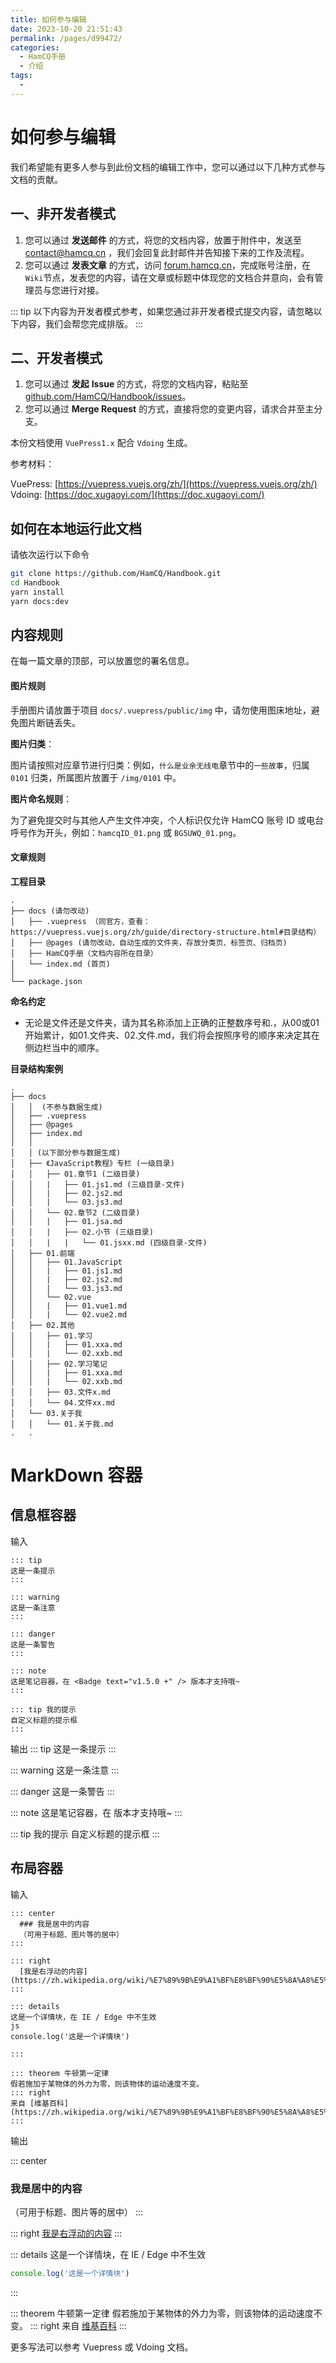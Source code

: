 ```yaml
---
title: 如何参与编辑
date: 2023-10-20 21:51:43
permalink: /pages/d99472/
categories:
  - HamCQ手册
  - 介绍
tags:
  - 
---
```

# 如何参与编辑
我们希望能有更多人参与到此份文档的编辑工作中，您可以通过以下几种方式参与文档的贡献。

## 一、非开发者模式
1. 您可以通过 **发送邮件** 的方式，将您的文档内容，放置于附件中，发送至 contact@hamcq.cn ，我们会回复此封邮件并告知接下来的工作及流程。
2. 您可以通过 **发表文章** 的方式，访问 [forum.hamcq.cn](https://forum.hamcq.cn)，完成账号注册，在`Wiki`节点，发表您的内容，请在文章或标题中体现您的文档合并意向，会有管理员与您进行对接。

::: tip
以下内容为开发者模式参考，如果您通过非开发者模式提交内容，请忽略以下内容，我们会帮您完成排版。
:::

## 二、开发者模式
1. 您可以通过 **发起** **Issue** 的方式，将您的文档内容，粘贴至 [github.com/HamCQ/Handbook/issues](https://github.com/HamCQ/Handbook/issues)。
2. 您可以通过 **Merge Request** 的方式，直接将您的变更内容，请求合并至主分支。

本份文档使用 `VuePress1.x` 配合 `Vdoing` 生成。

参考材料：

VuePress: [https://vuepress.vuejs.org/zh/](https://vuepress.vuejs.org/zh/)  
Vdoing: [https://doc.xugaoyi.com/](https://doc.xugaoyi.com/)

## 如何在本地运行此文档

请依次运行以下命令

```sh
git clone https://github.com/HamCQ/Handbook.git  
cd Handbook  
yarn install  
yarn docs:dev
```

## 内容规则
在每一篇文章的顶部，可以放置您的署名信息。

#### 图片规则

手册图片请放置于项目 `docs/.vuepress/public/img` 中，请勿使用图床地址，避免图片断链丢失。  

**图片归类**：

图片请按照对应章节进行归类：例如，`什么是业余无线电`章节中的`一些故事`，归属 `0101` 归类，所属图片放置于 `/img/0101` 中。  

**图片命名规则**：

为了避免提交时与其他人产生文件冲突，个人标识仅允许 HamCQ 账号 ID 或电台呼号作为开头，例如：`hamcqID_01.png` 或 `BG5UWQ_01.png`。

#### 文章规则

**工程目录**

```
.
├── docs (请勿改动)
│   ├── .vuepress （同官方，查看：https://vuepress.vuejs.org/zh/guide/directory-structure.html#目录结构）
│   ├── @pages (请勿改动，自动生成的文件夹，存放分类页、标签页、归档页)
│   ├── HamCQ手册（文档内容所在目录）
│   └── index.md (首页)
│
└── package.json
```

**命名约定**

* 无论是文件还是文件夹，请为其名称添加上正确的正整数序号和.，从00或01开始累计，如01.文件夹、02.文件.md，我们将会按照序号的顺序来决定其在侧边栏当中的顺序。

**目录结构案例**
```
.
├── docs
│   │  (不参与数据生成)
│   ├── .vuepress
│   ├── @pages
│   ├── index.md
│   │
│   │ (以下部分参与数据生成)
│   ├── 《JavaScript教程》专栏 (一级目录)
│   │   ├── 01.章节1 (二级目录)
│   │   |   ├── 01.js1.md (三级目录-文件)
│   │   |   ├── 02.js2.md
│   │   |   └── 03.js3.md
│   │   └── 02.章节2 (二级目录)
│   │   |   ├── 01.jsa.md
│   │   |   ├── 02.小节 (三级目录)
│   │   |   |   └── 01.jsxx.md (四级目录-文件)
│   ├── 01.前端
│   │   ├── 01.JavaScript
│   │   |   ├── 01.js1.md
│   │   |   ├── 02.js2.md
│   │   |   └── 03.js3.md
│   │   └── 02.vue
│   │   |   ├── 01.vue1.md
│   │   |   └── 02.vue2.md
│   ├── 02.其他
│   │   ├── 01.学习
│   │   |   ├── 01.xxa.md
│   │   |   └── 02.xxb.md
│   │   ├── 02.学习笔记
│   │   |   ├── 01.xxa.md
│   │   |   └── 02.xxb.md
│   │   ├── 03.文件x.md
│   │   └── 04.文件xx.md
│   └── 03.关于我
│   │   └── 01.关于我.md
.   .
```

# MarkDown 容器

## 信息框容器
输入
```
::: tip
这是一条提示
:::

::: warning
这是一条注意
:::

::: danger
这是一条警告
:::

::: note
这是笔记容器，在 <Badge text="v1.5.0 +" /> 版本才支持哦~
:::

::: tip 我的提示
自定义标题的提示框
:::
```

输出
::: tip
这是一条提示
:::

::: warning
这是一条注意
:::

::: danger
这是一条警告
:::

::: note
这是笔记容器，在 <Badge text="v1.5.0 +" /> 版本才支持哦~
:::

::: tip 我的提示
自定义标题的提示框
:::

## 布局容器

输入
```
::: center
  ### 我是居中的内容
  （可用于标题、图片等的居中）
:::

::: right
  [我是右浮动的内容](https://zh.wikipedia.org/wiki/%E7%89%9B%E9%A1%BF%E8%BF%90%E5%8A%A8%E5%AE%9A%E5%BE%8B)
:::

::: details
这是一个详情块，在 IE / Edge 中不生效
js
console.log('这是一个详情块')

:::

::: theorem 牛顿第一定律
假若施加于某物体的外力为零，则该物体的运动速度不变。
::: right
来自 [维基百科](https://zh.wikipedia.org/wiki/%E7%89%9B%E9%A1%BF%E8%BF%90%E5%8A%A8%E5%AE%9A%E5%BE%8B)
:::
```

输出

::: center
  ### 我是居中的内容
  （可用于标题、图片等的居中）
:::

::: right
  [我是右浮动的内容](https://zh.wikipedia.org/wiki/%E7%89%9B%E9%A1%BF%E8%BF%90%E5%8A%A8%E5%AE%9A%E5%BE%8B)
:::

::: details
这是一个详情块，在 IE / Edge 中不生效
```js
console.log('这是一个详情块')
```
:::

::: theorem 牛顿第一定律
假若施加于某物体的外力为零，则该物体的运动速度不变。
::: right
来自 [维基百科](https://zh.wikipedia.org/wiki/%E7%89%9B%E9%A1%BF%E8%BF%90%E5%8A%A8%E5%AE%9A%E5%BE%8B)
:::

更多写法可以参考 Vuepress 或 Vdoing 文档。